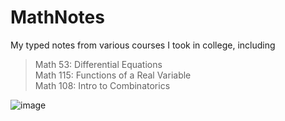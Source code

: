 # MathNotes
My typed notes from various courses I took in college, including
> Math 53: Differential Equations  \
> Math 115: Functions of a Real Variable \
> Math 108: Intro to Combinatorics 

![image](https://s36537.pcdn.co/wp-content/uploads/2018/01/Orange-tabby-cat-sleeping-with-eyes-closed.jpg.optimal.jpg)

